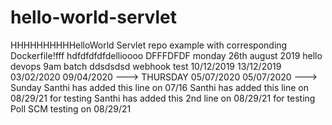 # hello-world-servlet
HHHHHHHHHHelloWorld Servlet repo example with corresponding Dockerfile!fff
hdfdfdfdfdellioooo
DFFFDFDF
monday 26th august 2019 
hello
devops 9am batch
ddsdsdsd
webhook test
10/12/2019
13/12/2019
03/02/2020
09/04/2020 ---> THURSDAY
05/07/2020
05/07/2020 ---> Sunday
Santhi has added this line on 07/16
Santhi has added this line on 08/29/21 for testing
Santhi has added this 2nd line on 08/29/21 for testing
Poll SCM testing on 08/29/21
